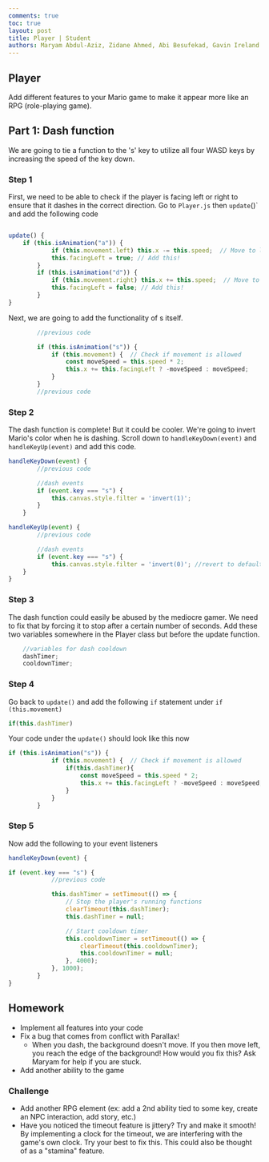 ```yaml
---
comments: true
toc: true
layout: post
title: Player | Student
authors: Maryam Abdul-Aziz, Zidane Ahmed, Abi Besufekad, Gavin Ireland
---
```


## Player

Add different features to your Mario game to make it appear more like an RPG (role-playing game).

## Part 1: Dash function

We are going to tie a function to the 's' key to utilize all four WASD keys by increasing the speed of the key down.

### Step 1

First, we need to be able to check if the player is facing left or right to ensure that it dashes in the correct direction. Go to `Player.js` then `update`()` and add the following code

````js

update() {
    if (this.isAnimation("a")) {
            if (this.movement.left) this.x -= this.speed;  // Move to left
            this.facingLeft = true; // Add this!
        }
        if (this.isAnimation("d")) {
            if (this.movement.right) this.x += this.speed;  // Move to right
            this.facingLeft = false; // Add this!
        }
}
````

Next, we are going to add the functionality of s itself.

````js
        //previous code

        if (this.isAnimation("s")) {
            if (this.movement) {  // Check if movement is allowed
                const moveSpeed = this.speed * 2;
                this.x += this.facingLeft ? -moveSpeed : moveSpeed;
            }
        }
        //previous code
````

### Step 2

The dash function is complete! But it could be cooler. We're going to invert Mario's color when he is dashing. Scroll down to `handleKeyDown(event)` and `handleKeyUp(event)` and add this code.

````js
handleKeyDown(event) {
        //previous code

        //dash events
        if (event.key === "s") {
            this.canvas.style.filter = 'invert(1)';
        }
    }
````

````js
handleKeyUp(event) {
        //previous code

        //dash events
        if (event.key === "s") {
            this.canvas.style.filter = 'invert(0)'; //revert to default coloring
    }
}
````

### Step 3

The dash function could easily be abused by the mediocre gamer. We need to fix that by forcing it to stop after a certain number of seconds. Add these two variables somewhere in the Player class but before the update function.

````js
    //variables for dash cooldown
    dashTimer;
    cooldownTimer;
````

### Step 4

Go back to `update()` and add the following `if` statement under `if (this.movement)`

````js
if(this.dashTimer)
````

Your code under the `update()` should look like this now

````js
if (this.isAnimation("s")) {
            if (this.movement) {  // Check if movement is allowed
                if(this.dashTimer){
                    const moveSpeed = this.speed * 2;
                    this.x += this.facingLeft ? -moveSpeed : moveSpeed;
                }
            }
        }
````

### Step 5

Now add the following to your event listeners

````js
handleKeyDown(event) {

if (event.key === "s") {
            //previous code

            this.dashTimer = setTimeout(() => {
                // Stop the player's running functions
                clearTimeout(this.dashTimer);
                this.dashTimer = null;

                // Start cooldown timer
                this.cooldownTimer = setTimeout(() => {
                    clearTimeout(this.cooldownTimer);
                    this.cooldownTimer = null;
                }, 4000);
            }, 1000);
        }
}
````

<!--ADD OTHER PARTS OF LESSON HERE     !!!!!!!!!!-->

## Homework

- Implement all features into your code
- Fix a bug that comes from conflict with Parallax!
    - When you dash, the background doesn't move. If you then move left, you reach the edge of the background! How would you fix this? Ask Maryam for help if you are stuck.
- Add another ability to the game

### Challenge

- Add another RPG element (ex: add a 2nd ability tied to some key, create an NPC interaction, add story, etc.)
- Have you noticed the timeout feature is jittery? Try and make it smooth! By implementing a clock for the timeout, we are interfering with the game's own clock. Try your best to fix this. This could also be thought of as a "stamina" feature.
